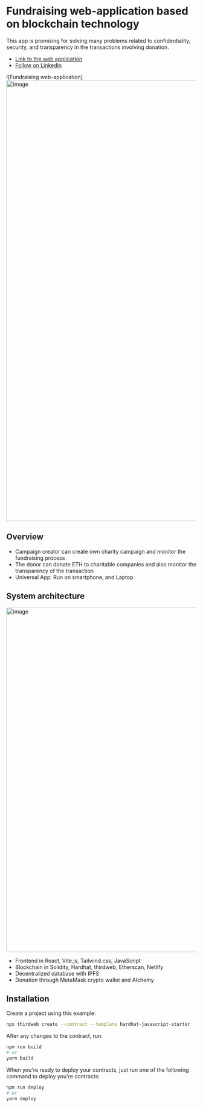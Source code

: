 # Fundraising web-application based on blockchain technology

This app is promising for solving many problems related to confidentiality, security, and transparency in the transactions involving donation.
- [Link to the web application](https://umit-fundraising.netlify.app/)
- [Follow on LinkedIn](https://linkedin.com/in/kamzadias)

![Fundraising web-application]
<img width="1167" alt="image" src="https://github.com/kamzadias/blockchain-fundraising-app/assets/68639981/b578c1f8-1850-439c-a722-a5e3dd4557d8">


## Overview
- Campaign creator can create own charity campaign and monitor the fundraising process
- The donor can donate ETH to charitable companies and also monitor the transparency of the transaction
- Universal App: Run on smartphone, and Laptop

## System architecture

<img width="912" alt="image" src="https://github.com/kamzadias/blockchain-fundraising-app/assets/68639981/99be9ef0-5b9b-465f-89bd-ee3542d90eb0">

- Frontend in React, Vite.js, Tailwind.css, JavaScript 
- Blockchain in Solidity, Hardhat, thirdweb, Etherscan, Netlify
- Decentralized database with IPFS
- Donation through MetaMask crypto wallet and Alchemy

## Installation
Create a project using this example:

```bash
npx thirdweb create --contract --template hardhat-javascript-starter
```

After any changes to the contract, run:

```bash
npm run build
# or
yarn build
```

When you're ready to deploy your contracts, just run one of the following command to deploy you're contracts:

```bash
npm run deploy
# or
yarn deploy
```
